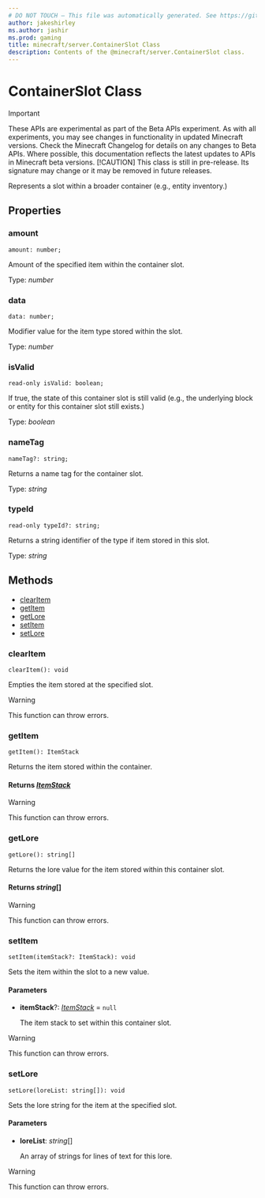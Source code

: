 ```yaml
---
# DO NOT TOUCH — This file was automatically generated. See https://github.com/mojang/minecraftapidocsgenerator to modify descriptions, examples, etc.
author: jakeshirley
ms.author: jashir
ms.prod: gaming
title: minecraft/server.ContainerSlot Class
description: Contents of the @minecraft/server.ContainerSlot class.
---
```

# ContainerSlot Class
>[!IMPORTANT]
>These APIs are experimental as part of the Beta APIs experiment. As with all experiments, you may see changes in functionality in updated Minecraft versions. Check the Minecraft Changelog for details on any changes to Beta APIs. Where possible, this documentation reflects the latest updates to APIs in Minecraft beta versions.
> [!CAUTION]
> This class is still in pre-release.  Its signature may change or it may be removed in future releases.

Represents a slot within a broader container (e.g., entity inventory.)

## Properties

### **amount**
`amount: number;`

Amount of the specified item within the container slot.

Type: *number*

### **data**
`data: number;`

Modifier value for the item type stored within the slot.

Type: *number*

### **isValid**
`read-only isValid: boolean;`

If true, the state of this container slot is still valid (e.g., the underlying block or entity for this container slot still exists.)

Type: *boolean*

### **nameTag**
`nameTag?: string;`

Returns a name tag for the container slot.

Type: *string*

### **typeId**
`read-only typeId?: string;`

Returns a string identifier of the type if item stored in this slot.

Type: *string*

## Methods
- [clearItem](#clearitem)
- [getItem](#getitem)
- [getLore](#getlore)
- [setItem](#setitem)
- [setLore](#setlore)

### **clearItem**
`
clearItem(): void
`

Empties the item stored at the specified slot.

> [!WARNING]
> This function can throw errors.

### **getItem**
`
getItem(): ItemStack
`

Returns the item stored within the container.

#### **Returns** [*ItemStack*](ItemStack.md)

> [!WARNING]
> This function can throw errors.

### **getLore**
`
getLore(): string[]
`

Returns the lore value for the item stored within this container slot.

#### **Returns** *string*[]

> [!WARNING]
> This function can throw errors.

### **setItem**
`
setItem(itemStack?: ItemStack): void
`

Sets the item within the slot to a new value.

#### **Parameters**
- **itemStack**?: [*ItemStack*](ItemStack.md) = `null`
  
  The item stack to set within this container slot.

> [!WARNING]
> This function can throw errors.

### **setLore**
`
setLore(loreList: string[]): void
`

Sets the lore string for the item at the specified slot.

#### **Parameters**
- **loreList**: *string*[]
  
  An array of strings for lines of text for this lore.

> [!WARNING]
> This function can throw errors.

